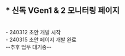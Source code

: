 <h2>* 신독 VGen1 & 2 모니터링 페이지</h2><br>
- 240312 초안 개발 시작<br>
- 240315 초안 페이지 개발 완료<br>
--추후 업무 대기중--<br>
